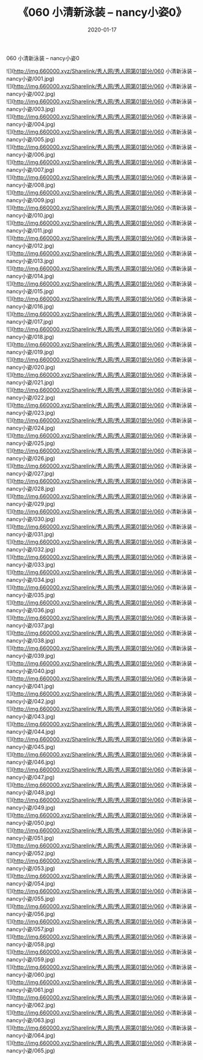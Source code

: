 ﻿---
layout: post
title:  《060 小清新泳装 – nancy小姿0》
date:   2020-01-17
img: http://img.660000.xyz/Sharelink/秀人网/秀人网第01部分/060 小清新泳装 – nancy小姿0/000.jpg
categories: [美女, 清纯, 唯美]
---

060 小清新泳装 – nancy小姿0

  ![](http://img.660000.xyz/Sharelink/秀人网/秀人网第01部分/060 小清新泳装 – nancy小姿/001.jpg) <br> ![](http://img.660000.xyz/Sharelink/秀人网/秀人网第01部分/060 小清新泳装 – nancy小姿/002.jpg) <br> ![](http://img.660000.xyz/Sharelink/秀人网/秀人网第01部分/060 小清新泳装 – nancy小姿/003.jpg) <br> ![](http://img.660000.xyz/Sharelink/秀人网/秀人网第01部分/060 小清新泳装 – nancy小姿/004.jpg) <br> ![](http://img.660000.xyz/Sharelink/秀人网/秀人网第01部分/060 小清新泳装 – nancy小姿/005.jpg) <br> ![](http://img.660000.xyz/Sharelink/秀人网/秀人网第01部分/060 小清新泳装 – nancy小姿/006.jpg) <br> ![](http://img.660000.xyz/Sharelink/秀人网/秀人网第01部分/060 小清新泳装 – nancy小姿/007.jpg) <br> ![](http://img.660000.xyz/Sharelink/秀人网/秀人网第01部分/060 小清新泳装 – nancy小姿/008.jpg) <br> ![](http://img.660000.xyz/Sharelink/秀人网/秀人网第01部分/060 小清新泳装 – nancy小姿/009.jpg) <br> ![](http://img.660000.xyz/Sharelink/秀人网/秀人网第01部分/060 小清新泳装 – nancy小姿/010.jpg) <br> ![](http://img.660000.xyz/Sharelink/秀人网/秀人网第01部分/060 小清新泳装 – nancy小姿/011.jpg) <br> ![](http://img.660000.xyz/Sharelink/秀人网/秀人网第01部分/060 小清新泳装 – nancy小姿/012.jpg) <br> ![](http://img.660000.xyz/Sharelink/秀人网/秀人网第01部分/060 小清新泳装 – nancy小姿/013.jpg) <br> ![](http://img.660000.xyz/Sharelink/秀人网/秀人网第01部分/060 小清新泳装 – nancy小姿/014.jpg) <br> ![](http://img.660000.xyz/Sharelink/秀人网/秀人网第01部分/060 小清新泳装 – nancy小姿/015.jpg) <br> ![](http://img.660000.xyz/Sharelink/秀人网/秀人网第01部分/060 小清新泳装 – nancy小姿/016.jpg) <br> ![](http://img.660000.xyz/Sharelink/秀人网/秀人网第01部分/060 小清新泳装 – nancy小姿/017.jpg) <br> ![](http://img.660000.xyz/Sharelink/秀人网/秀人网第01部分/060 小清新泳装 – nancy小姿/018.jpg) <br> ![](http://img.660000.xyz/Sharelink/秀人网/秀人网第01部分/060 小清新泳装 – nancy小姿/019.jpg) <br> ![](http://img.660000.xyz/Sharelink/秀人网/秀人网第01部分/060 小清新泳装 – nancy小姿/020.jpg) <br> ![](http://img.660000.xyz/Sharelink/秀人网/秀人网第01部分/060 小清新泳装 – nancy小姿/021.jpg) <br> ![](http://img.660000.xyz/Sharelink/秀人网/秀人网第01部分/060 小清新泳装 – nancy小姿/022.jpg) <br> ![](http://img.660000.xyz/Sharelink/秀人网/秀人网第01部分/060 小清新泳装 – nancy小姿/023.jpg) <br> ![](http://img.660000.xyz/Sharelink/秀人网/秀人网第01部分/060 小清新泳装 – nancy小姿/024.jpg) <br> ![](http://img.660000.xyz/Sharelink/秀人网/秀人网第01部分/060 小清新泳装 – nancy小姿/025.jpg) <br> ![](http://img.660000.xyz/Sharelink/秀人网/秀人网第01部分/060 小清新泳装 – nancy小姿/026.jpg) <br> ![](http://img.660000.xyz/Sharelink/秀人网/秀人网第01部分/060 小清新泳装 – nancy小姿/027.jpg) <br> ![](http://img.660000.xyz/Sharelink/秀人网/秀人网第01部分/060 小清新泳装 – nancy小姿/028.jpg) <br> ![](http://img.660000.xyz/Sharelink/秀人网/秀人网第01部分/060 小清新泳装 – nancy小姿/029.jpg) <br> ![](http://img.660000.xyz/Sharelink/秀人网/秀人网第01部分/060 小清新泳装 – nancy小姿/030.jpg) <br> ![](http://img.660000.xyz/Sharelink/秀人网/秀人网第01部分/060 小清新泳装 – nancy小姿/031.jpg) <br> ![](http://img.660000.xyz/Sharelink/秀人网/秀人网第01部分/060 小清新泳装 – nancy小姿/032.jpg) <br> ![](http://img.660000.xyz/Sharelink/秀人网/秀人网第01部分/060 小清新泳装 – nancy小姿/033.jpg) <br> ![](http://img.660000.xyz/Sharelink/秀人网/秀人网第01部分/060 小清新泳装 – nancy小姿/034.jpg) <br> ![](http://img.660000.xyz/Sharelink/秀人网/秀人网第01部分/060 小清新泳装 – nancy小姿/035.jpg) <br> ![](http://img.660000.xyz/Sharelink/秀人网/秀人网第01部分/060 小清新泳装 – nancy小姿/036.jpg) <br> ![](http://img.660000.xyz/Sharelink/秀人网/秀人网第01部分/060 小清新泳装 – nancy小姿/037.jpg) <br> ![](http://img.660000.xyz/Sharelink/秀人网/秀人网第01部分/060 小清新泳装 – nancy小姿/038.jpg) <br> ![](http://img.660000.xyz/Sharelink/秀人网/秀人网第01部分/060 小清新泳装 – nancy小姿/039.jpg) <br> ![](http://img.660000.xyz/Sharelink/秀人网/秀人网第01部分/060 小清新泳装 – nancy小姿/040.jpg) <br> ![](http://img.660000.xyz/Sharelink/秀人网/秀人网第01部分/060 小清新泳装 – nancy小姿/041.jpg) <br> ![](http://img.660000.xyz/Sharelink/秀人网/秀人网第01部分/060 小清新泳装 – nancy小姿/042.jpg) <br> ![](http://img.660000.xyz/Sharelink/秀人网/秀人网第01部分/060 小清新泳装 – nancy小姿/043.jpg) <br> ![](http://img.660000.xyz/Sharelink/秀人网/秀人网第01部分/060 小清新泳装 – nancy小姿/044.jpg) <br> ![](http://img.660000.xyz/Sharelink/秀人网/秀人网第01部分/060 小清新泳装 – nancy小姿/045.jpg) <br> ![](http://img.660000.xyz/Sharelink/秀人网/秀人网第01部分/060 小清新泳装 – nancy小姿/046.jpg) <br> ![](http://img.660000.xyz/Sharelink/秀人网/秀人网第01部分/060 小清新泳装 – nancy小姿/047.jpg) <br> ![](http://img.660000.xyz/Sharelink/秀人网/秀人网第01部分/060 小清新泳装 – nancy小姿/048.jpg) <br> ![](http://img.660000.xyz/Sharelink/秀人网/秀人网第01部分/060 小清新泳装 – nancy小姿/049.jpg) <br> ![](http://img.660000.xyz/Sharelink/秀人网/秀人网第01部分/060 小清新泳装 – nancy小姿/050.jpg) <br> ![](http://img.660000.xyz/Sharelink/秀人网/秀人网第01部分/060 小清新泳装 – nancy小姿/051.jpg) <br> ![](http://img.660000.xyz/Sharelink/秀人网/秀人网第01部分/060 小清新泳装 – nancy小姿/052.jpg) <br> ![](http://img.660000.xyz/Sharelink/秀人网/秀人网第01部分/060 小清新泳装 – nancy小姿/053.jpg) <br> ![](http://img.660000.xyz/Sharelink/秀人网/秀人网第01部分/060 小清新泳装 – nancy小姿/054.jpg) <br> ![](http://img.660000.xyz/Sharelink/秀人网/秀人网第01部分/060 小清新泳装 – nancy小姿/055.jpg) <br> ![](http://img.660000.xyz/Sharelink/秀人网/秀人网第01部分/060 小清新泳装 – nancy小姿/056.jpg) <br> ![](http://img.660000.xyz/Sharelink/秀人网/秀人网第01部分/060 小清新泳装 – nancy小姿/057.jpg) <br> ![](http://img.660000.xyz/Sharelink/秀人网/秀人网第01部分/060 小清新泳装 – nancy小姿/058.jpg) <br> ![](http://img.660000.xyz/Sharelink/秀人网/秀人网第01部分/060 小清新泳装 – nancy小姿/059.jpg) <br> ![](http://img.660000.xyz/Sharelink/秀人网/秀人网第01部分/060 小清新泳装 – nancy小姿/060.jpg) <br> ![](http://img.660000.xyz/Sharelink/秀人网/秀人网第01部分/060 小清新泳装 – nancy小姿/061.jpg) <br> ![](http://img.660000.xyz/Sharelink/秀人网/秀人网第01部分/060 小清新泳装 – nancy小姿/062.jpg) <br> ![](http://img.660000.xyz/Sharelink/秀人网/秀人网第01部分/060 小清新泳装 – nancy小姿/063.jpg) <br> ![](http://img.660000.xyz/Sharelink/秀人网/秀人网第01部分/060 小清新泳装 – nancy小姿/064.jpg) <br> ![](http://img.660000.xyz/Sharelink/秀人网/秀人网第01部分/060 小清新泳装 – nancy小姿/065.jpg) <br>